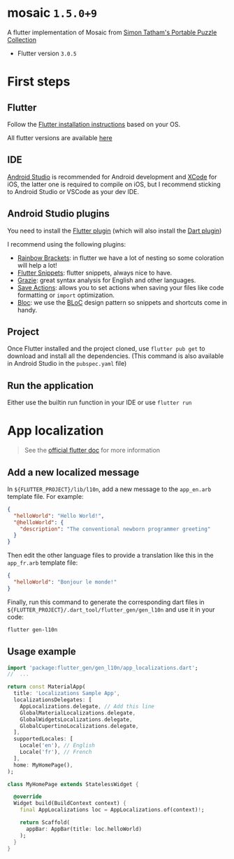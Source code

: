 # mosaic `1.5.0+9`

A flutter implementation of Mosaic
from [Simon Tatham's Portable Puzzle Collection](https://www.chiark.greenend.org.uk/~sgtatham/puzzles/)

- Flutter version `3.0.5`

# First steps

## Flutter

Follow the [Flutter installation instructions](https://docs.flutter.dev/get-started/install) based
on your OS.

All flutter versions are available [here](https://docs.flutter.dev/development/tools/sdk/releases)

## IDE

[Android Studio](https://developer.android.com/studio) is recommended for Android development
and [XCode](https://developer.apple.com/xcode/) for iOS, the latter one is required to compile on
iOS, but I recommend sticking to Android Studio or VSCode as your dev IDE.

## Android Studio plugins

You need to install the [Flutter plugin](https://plugins.jetbrains.com/plugin/9212-flutter)
(which will also install the [Dart plugin](https://plugins.jetbrains.com/plugin/6351-dart))

I recommend using the following plugins:

- [Rainbow Brackets](https://plugins.jetbrains.com/plugin/10080-rainbow-brackets): in flutter we
  have a lot of nesting so some coloration will help a lot!
- [Flutter Snippets](https://plugins.jetbrains.com/plugin/12348-flutter-snippets): flutter snippets,
  always nice to have.
- [Grazie](https://plugins.jetbrains.com/plugin/12175-grazie): great syntax analysis for English and
  other languages.
- [Save Actions](https://plugins.jetbrains.com/plugin/7642-save-actions): allows you to set actions
  when saving your files like code formatting or `import` optimization.
- [Bloc](https://plugins.jetbrains.com/plugin/12129-bloc): we use
  the [BLoC](https://www.didierboelens.com/2018/08/reactive-programming-streams-bloc/) design
  pattern so snippets and shortcuts come in handy.

## Project

Once Flutter installed and the project cloned, use `flutter pub get` to download and install all the
dependencies.
(This command is also available in Android Studio in the `pubspec.yaml` file)

## Run the application

Either use the builtin run function in your IDE or use `flutter run`

# App localization

> See the [official flutter doc](https://docs.flutter.dev/ui/accessibility-and-localization/internationalization) for more information

## Add a new localized message

In `${FLUTTER_PROJECT}/lib/l10n`, add a new message to the `app_en.arb` template file. For example:
```json
{
  "helloWorld": "Hello World!",
  "@helloWorld": {
    "description": "The conventional newborn programmer greeting"
  }
}
```

Then edit the other language files to provide a translation like this in the `app_fr.arb` template file:
```json
{
  "helloWorld": "Bonjour le monde!"
}
```

Finally, run this command to generate the corresponding dart files in `${FLUTTER_PROJECT}/.dart_tool/flutter_gen/gen_l10n` and use it in your code:
```sh
flutter gen-l10n
```

## Usage example

```dart
import 'package:flutter_gen/gen_l10n/app_localizations.dart';
//  ...

return const MaterialApp(
  title: 'Localizations Sample App',
  localizationsDelegates: [
    AppLocalizations.delegate, // Add this line
    GlobalMaterialLocalizations.delegate,
    GlobalWidgetsLocalizations.delegate,
    GlobalCupertinoLocalizations.delegate,
  ],
  supportedLocales: [
    Locale('en'), // English
    Locale('fr'), // French
  ],
  home: MyHomePage(),
);

class MyHomePage extends StatelessWidget {

  @override
  Widget build(BuildContext context) {
    final AppLocalizations loc = AppLocalizations.of(context)!;

    return Scaffold(
      appBar: AppBar(title: loc.helloWorld)
    );
  }
}

```
